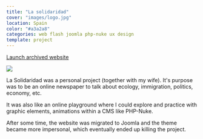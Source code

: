 ```yaml
---
title: "La solidaridad"
cover: "images/logo.jpg"
location: Spain
color: "#a3a2a8"
categories: web flash joomla php-nuke ux design
template: project
---
```


<p class="align-center">
<a class="btn" role="button" href="http://lasolidaridad.herokuapp.com" target="_blank">Launch archived website</a>
</p>

![](/work/la-solidaridad/images/1.png)

La Solidaridad was a personal project (together with my wife). It's purpose was to be an online newspaper to talk about ecology, immigration, politics, economy, etc.

It was also like an online playground where I could explore and practice with graphic elements, animations within a CMS like PHP-Nuke.

After some time, the website was migrated to Joomla and the theme became more impersonal, which eventually ended up killing the project.
